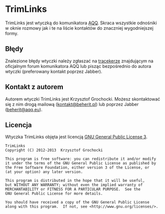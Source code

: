 TrimLinks
======
TrimLinks jest wtyczką do komunikatora [AQQ](http://www.aqq.eu/pl.php). Skraca wszystkie odnośniki w oknie rozmowy jak i te na liście kontaktów do znaczniej wygodniejszej formy.

Błędy
-------
Znalezione błędy wtyczki należy zgłaszać na [tracekerze](http://forum.aqq.eu/tracker/project-146-trimlinks/) znajdującym na oficjalnym forum komunikatora AQQ lub pisząc bezpośrednio do autora wtyczki (preferowany kontakt poprzez Jabber).

Kontakt z autorem
-------
Autorem wtyczki TrimLinks jest Krzysztof Grochocki. Możesz skontaktować się z nim drogą mailową (kontakt@beherit.pl) lub poprzez Jabber (beherit@aqq.eu).

Licencja
-------
Wtyczka TrimLinks objęta jest licencją [GNU General Public License 3](http://www.gnu.org/copyleft/gpl.html).

    TrimLinks
    Copyright (C) 2012-2013  Krzysztof Grochocki

    This program is free software: you can redistribute it and/or modify
    it under the terms of the GNU General Public License as published by
    the Free Software Foundation, either version 3 of the License, or
    (at your option) any later version.

    This program is distributed in the hope that it will be useful,
    but WITHOUT ANY WARRANTY; without even the implied warranty of
    MERCHANTABILITY or FITNESS FOR A PARTICULAR PURPOSE.  See the
    GNU General Public License for more details.

    You should have received a copy of the GNU General Public License
    along with this program.  If not, see <http://www.gnu.org/licenses/>.